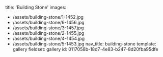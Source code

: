 title: 'Building Stone'
images:
  - /assets/building-stone/1-1452.jpg
  - /assets/building-stone/6-1456.jpg
  - /assets/building-stone/3-1457.jpg
  - /assets/building-stone/2-1455.jpg
  - /assets/building-stone/4-1454.jpg
  - /assets/building-stone/5-1453.jpg
nav_title: building-stone
template: gallery
fieldset: gallery
id: 0117058b-18d7-4e83-b247-8d20fba95dfe
